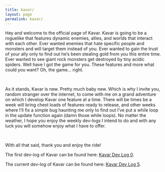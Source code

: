 ```yaml
---
title: kavar/
layout: page
permalink: kavar/
---
```


Hey and welcome to the official page of Kavar. Kavar is going to be a roguelike that features dynamic enemies, allies, and worlds that interact with each other. Ever wanted enemies that hate specific people and monsters and will target them instead of you. Ever wanted to gain the trust of your ally only to find out he’s been stealing gold from you this entire time. Ever wanted to see giant rock monsters get destroyed by tiny acidic spiders. Well have I got the game for you. 
These features and more what could you want? Oh, the game… right.

&nbsp;

As it stands, Kavar is new. Pretty much baby new. Which is why I invite you, random stranger over the internet, to come with me on a grand adventure on which I develop Kavar one feature at a time. There will be times be a week will bring chest loads of features ready to release, and other weeks where I’ll fix a simple bug haunting me only to find out I’ve put a while loop in the update function again (damn those while loops). No matter the weather, I hope you enjoy the weekly dev-logs I intend to do and with any luck you will somehow enjoy what I have to offer.

&nbsp;

With all that said, thank you and enjoy the ride!



The first dev-log of Kavar can be found here: [Kavar Dev Log 0](https://kyles01.github.io/introduction/2020/06/10/Kavar-Log-0.html).

The current dev-log of Kavar can be found here: [Kavar Dev Log 5](https://kyles01.github.io/kavar/2020/07/12/Kavar-Log-5.html).
